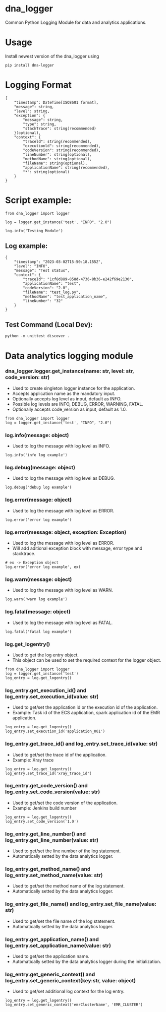 # dna_logger
Common Python Logging Module for data and analytics applications.

# Usage
Install newest version of the dna_logger using

``` pip install dna-logger ```

# Logging Format
```
{
    "timestamp": DateTime[ISO8601 format],
    "message": string,
    "level": string,
    "exception": {
        "message": string,
        "type": string,
        "stackTrace": string(recommended)
    }(optional),
    "context": {
        "traceld": string(recommended),
        "executionld": string(recommended),
        "codeVersion": string(recommended),
        "lineNumber": string(optional),
        "methodName": string(optional),
        "fileName": string(optional),
        "applicationName": string(recommended),
        "*": string(optional)
    }
}
```

# Script example:

```
from dna_logger import logger

log = logger.get_instance('test', "INFO", "2.0")

log.info('Testing Module')
```

## Log example:
```
{
	"timestamp": "2023-03-02T15:50:18.155Z",
	"level": "INFO",
	"message": "Test status",
	"context": {
		"traceId": "1cf8d889-058d-4736-8b36-e242f69e2130",
		"applicationName": "test",
		"codeVersion": "2.0",
		"fileName": "test_log.py",
		"methodName": "test_application_name",
		"lineNumber": "32"
	}
}
```

## Test Command (Local Dev):
```
python -m unittest discover .
```

# Data analytics logging module

### dna_logger.logger.get_instance(name: str, level: str, code_version: str)

* Used to create singleton logger instance for the application.
* Accepts application name as the mandatory input.
* Optionally accepts log level as input, default as INFO.
* Possible log levels are INFO, DEBUG, ERROR, WARNING, FATAL.
* Optionally accepts code_version as input, default as 1.0.
```
from dna_logger import logger
log = logger.get_instance('test', "INFO", "2.0")
```

### log.info(message: object)
* Used to log the message with log level as INFO.
```
log.info('info log example')
```

### log.debug(message: object)
* Used to log the message with log level as DEBUG.
```
log.debug('debug log example')
```

### log.error(message: object)
* Used to log the message with log level as ERROR.
```
log.error('error log example')
```

### log.error(message: object, exception: Exception)
* Used to log the message with log level as ERROR.
* Will add aditional exception block with message, error type and stacktrace.
```
# ex -> Exception object
log.error('error log example', ex)
```

### log.warn(message: object)
* Used to log the message with log level as WARN.
```
log.warn('warn log example')
```

### log.fatal(message: object)
* Used to log the message with log level as FATAL.
```
log.fatal('fatal log example')
```

### log.get_logentry()
* Used to get the log entry object.
* This object can be used to set the required context for the logger object.
```
from dna_logger import logger
log = logger.get_instance('test')
log_entry = log.get_logentry()
```

### log_entry.get_execution_id() and log_entry.set_execution_id(value: str)
* Used to get/set the application id or the execution id of the application.
* Example: Task id of the ECS application, spark application id of the EMR application.
```
log_entry = log.get_logentry()
log_entry.set_execution_id('application_001')
```

### log_entry.get_trace_id() and log_entry.set_trace_id(value: str)
* Used to get/set the trace id of the application.
* Example: Xray trace
```
log_entry = log.get_logentry()
log_entry.set_trace_id('xray_trace_id')
```

### log_entry.get_code_version() and log_entry.set_code_version(value: str)
* Used to get/set the code version of the application.
* Example: Jenkins build number
```
log_entry = log.get_logentry()
log_entry.set_code_version('1.0')
```

### log_entry.get_line_number() and log_entry.get_line_number(value: str)
* Used to get/set the line number of the log statement.
* Automatically setted by the data analytics logger.

### log_entry.get_method_name() and log_entry.set_method_name(value: str)
* Used to get/set the method name of the log statement.
* Automatically setted by the data analytics logger.

### log_entry.get_file_name() and log_entry.set_file_name(value: str)
* Used to get/set the file name of the log statement.
* Automatically setted by the data analytics logger.

### log_entry.get_application_name() and log_entry.set_application_name(value: str)
* Used to get/set the application name.
* Automatically setted by the data analytics logger during the initialization.

### log_entry.get_generic_context() and log_entry.set_generic_context(key:str, value: object)
* Used to get/set additional log context for the log entry.
```
log_entry = log.get_logentry()
log_entry.set_generic_context('emrClusterName', 'EMR_CLUSTER')
```
